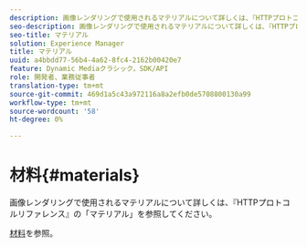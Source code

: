 ```yaml
---
description: 画像レンダリングで使用されるマテリアルについて詳しくは、『HTTPプロトコルリファレンス』の「マテリアル」を参照してください。
seo-description: 画像レンダリングで使用されるマテリアルについて詳しくは、『HTTPプロトコルリファレンス』の「マテリアル」を参照してください。
seo-title: マテリアル
solution: Experience Manager
title: マテリアル
uuid: a4bbdd77-56b4-4a62-8fc4-2162b00420e7
feature: Dynamic Mediaクラシック，SDK/API
role: 開発者、業務従事者
translation-type: tm+mt
source-git-commit: 469d1a5c43a972116a8a2efb0de5708800130a99
workflow-type: tm+mt
source-wordcount: '58'
ht-degree: 0%

---
```



# 材料{#materials}

画像レンダリングで使用されるマテリアルについて詳しくは、『HTTPプロトコルリファレンス』の「マテリアル」を参照してください。

[材料](../../../../../ir-api/http-protocol/image-rendering-api-ref/c-ir-http-protocol-ref/c-ir-http-protocol-syntax-and-features/c-ir-http-materials/c-ir-http-materials.md#concept-45af2ab5694b4cfdadf1211ce3f5ed0f)を参照。
